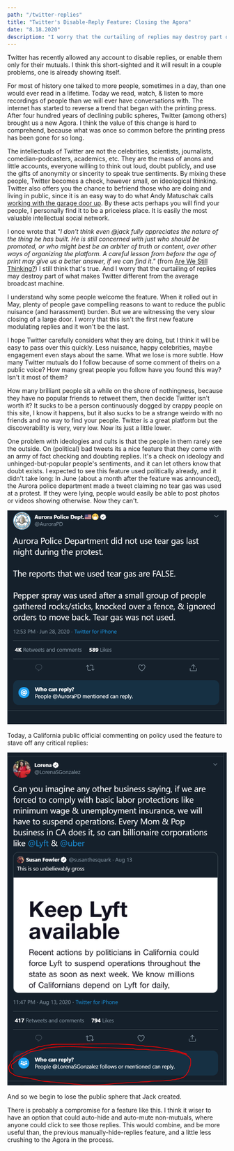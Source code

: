 ```yaml
---
path: "/twitter-replies"
title: "Twitter's Disable-Reply Feature: Closing the Agora"
date: "8.18.2020"
description: "I worry that the curtailing of replies may destroy part of what makes Twitter different from a broadcast machine"
---
```


Twitter has recently allowed any account to disable replies, or enable them only for their mutuals. I think this short-sighted and it will result in a couple problems, one is already showing itself.

For most of history one talked to more people, sometimes in a day, than one would ever read in a lifetime. Today we read, watch, & listen to more recordings of people than we will ever have conversations with. The internet has started to reverse a trend that began with the printing press. After four hundred years of declining public spheres, Twitter (among others) brought us a new Agora. I think the value of this change is hard to comprehend, because what was once so common before the printing press has been gone for so long.

The intellectuals of Twitter are not the celebrities, scientists, journalists, comedian-podcasters, academics, etc. They are the mass of anons and little accounts, everyone willing to think out loud, doubt publicly, and use the gifts of anonymity or sincerity to speak true sentiments. By mixing these people, Twitter becomes a check, however small, on ideological thinking. Twitter also offers you the chance to befriend those who are doing and living in public, since it is an easy way to do what Andy Matuschak calls [working with the garage door up](https://notes.andymatuschak.org/z21cgR9K3UcQ5a7yPsj2RUim3oM2TzdBByZu). By these acts perhaps you will find your people, I personally find it to be a priceless place. It is easily the most valuable intellectual social network.

I once wrote that *"I don't think even @jack fully appreciates the nature of the thing he has built. He is still concerned with just who should be promoted, or who might best be an arbiter of truth or content, over other ways of organizing the platform. A careful lesson from before the age of print may give us a better answer, if we can find it."* (from [Are We Still Thinking?](https://medium.com/@simon.sarris/are-we-still-thinking-795bd9f4a658)) I still think that's true. And I worry that the curtailing of replies may destroy part of what makes Twitter different from the average broadcast machine.

I understand why some people welcome the feature. When it rolled out in May, plenty of people gave compelling reasons to want to reduce the public nuisance (and harassment) burden. But we are witnessing the very slow closing of a large door. I worry that this isn't the first new feature modulating replies and it won't be the last.

I hope Twitter carefully considers what they are doing, but I think it will be easy to pass over this quickly. Less nuisance, happy celebrities, maybe engagement even stays about the same. What we lose is more subtle.
How many Twitter mutuals do I follow because of some comment of theirs on a public voice? How many great people you follow have you found this way? Isn't it most of them?

How many brilliant people sit a while on the shore of nothingness, because they have no popular friends to retweet them, then decide Twitter isn't worth it? It sucks to be a person continuously dogged by crappy people on this site, I know it happens, but it also sucks to be a strange weirdo with no friends and no way to find your people. Twitter is a great platform but the discoverability is very, very low. Now its just a little lower.

One problem with ideologies and cults is that the people in them rarely see the outside. On (political) bad tweets its a nice feature that they come with an army of fact checking and doubting replies. It's a check on ideology and unhinged-but-popular people's sentiments, and it can let others know that doubt exists. I expected to see this feature used politically already, and it didn't take long: In June (about a month after the feature was announced), the Aurora police department made a tweet claiming no tear gas was used at a protest. If they were lying, people would easily be able to post photos or videos showing otherwise. Now they can't.

<img src="../images/posts/twitter-replies/police.png" alt="Aurora PD tweet" title="Aurora PD tweet" />

Today, a California public official commenting on policy used the feature to stave off any critical replies:

<img src="../images/posts/twitter-replies/lorena.png" alt="CA public official tweet" title="CA public official tweet" />

And so we begin to lose the public sphere that Jack created.

There is probably a compromise for a feature like this. I think it wiser to have an option that could auto-hide and auto-mute non-mutuals, where anyone could click to see those replies. This would combine, and be more useful than, the previous manually-hide-replies feature, and a little less crushing to the Agora in the process.